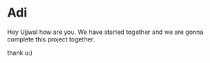 # Adi
Hey Ujjwal how are you.
We have started together and we are gonna complete this project together.


thank u:)
